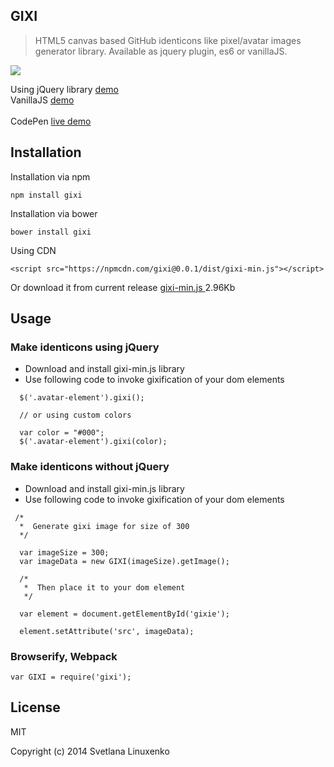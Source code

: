 ## GIXI

> HTML5 canvas based GitHub identicons like pixel/avatar images generator library. Available as jquery plugin, es6 or vanillaJS.<br />

<img src="https://raw.githubusercontent.com/linuxenko/gixi/master/examples/screenshot.png" align=center />

<br />

Using jQuery library [demo](http://www.linuxenko.pro/showcase/gixi/jquery-example.html) <br />
VanillaJS [demo](http://www.linuxenko.pro/showcase/gixi/no-jquery-example.html) <br /> <br />
CodePen [live demo](http://codepen.io/linuxenko/pen/oxvroK) <br />


## Installation

Installation via npm

```
npm install gixi
```

Installation via bower
```
bower install gixi
```

Using CDN

```
<script src="https://npmcdn.com/gixi@0.0.1/dist/gixi-min.js"></script>
```

Or download it from current release [gixi-min.js ](https://github.com/linuxenko/gixi/releases/download/v0.0.1/gixi-min.js) 2.96Kb

## Usage

### Make identicons using jQuery

  * Download and install gixi-min.js library <br />
  * Use following code to invoke gixification of your dom elements

```
  $('.avatar-element').gixi();

  // or using custom colors

  var color = "#000";
  $('.avatar-element').gixi(color);
```


### Make identicons without jQuery


  * Download and install gixi-min.js library <br />
  * Use following code to invoke gixification of your dom elements

```
 /*
  *  Generate gixi image for size of 300
  */

  var imageSize = 300;
  var imageData = new GIXI(imageSize).getImage();

  /*
   *  Then place it to your dom element
   */

  var element = document.getElementById('gixie');

  element.setAttribute('src', imageData);

```

### Browserify, Webpack

```
var GIXI = require('gixi');

```


## License 

MIT

Copyright (c) 2014 Svetlana Linuxenko
